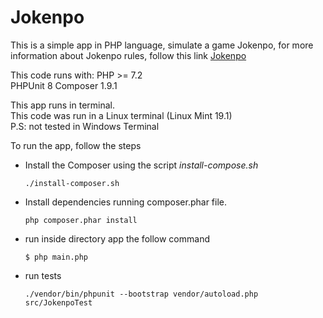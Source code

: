 # Jokenpo

This is a simple app in PHP language, simulate a game Jokenpo,
for more information about Jokenpo rules, follow this link [Jokenpo](http://dojopuzzles.com/problemas/exibe/jokenpo/)

This code runs with:
PHP >= 7.2   
PHPUnit 8
Composer 1.9.1

This app runs in terminal.  
This code was run in a Linux terminal (Linux Mint 19.1)  
P.S: not tested in Windows Terminal

To run the app, follow the steps
* Install the Composer using the script _install-compose.sh_
  ```
  ./install-composer.sh
  ```
* Install dependencies running composer.phar file.
   ```
   php composer.phar install
   ```
* run inside directory app the follow command
    ```
    $ php main.php
    ```
* run tests
   ```
  ./vendor/bin/phpunit --bootstrap vendor/autoload.php src/JokenpoTest
   ```
